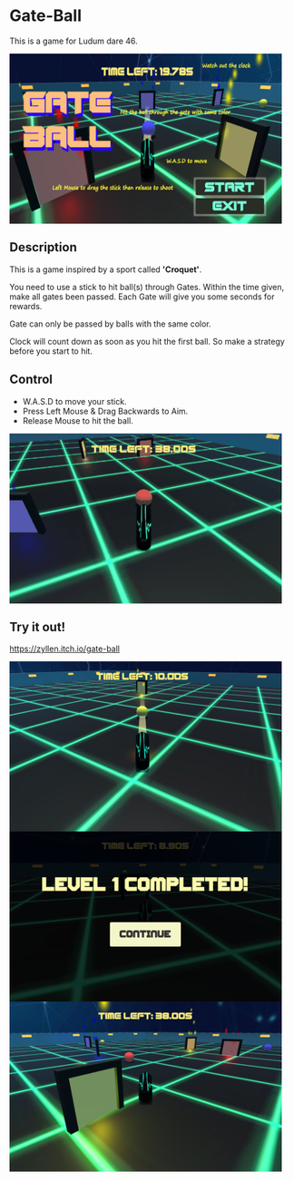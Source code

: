 # Gate-Ball
 This is a game for Ludum dare 46.

<img src="https://github.com/ZyllenGames/Gate-Ball/blob/master/ScreenShots/MainMenuFinal.png" width = "480" height = "300" div align=center />

## Description

This is a game inspired by a sport called **'Croquet'**. 

You need to use a stick to hit ball(s) through Gates. Within the time given, make all gates been passed. Each Gate will give you some seconds for rewards.

Gate can only be passed by balls with the same color.

Clock will count down as soon as you hit the first ball. So make a strategy before you start to hit.


## Control

- W.A.S.D to move your stick.
- Press Left Mouse & Drag Backwards to Aim.
- Release Mouse to hit the ball.

<img src="https://raw.githubusercontent.com/ZyllenGames/Gate-Ball/master/ScreenShots/HitBall.gif" width = "480" height = "300" div align=center />


## Try it out!
https://zyllen.itch.io/gate-ball

<img src="https://github.com/ZyllenGames/Gate-Ball/blob/master/ScreenShots/ScreenShot1.png" width = "480" height = "300" div align=center />

<img src="https://github.com/ZyllenGames/Gate-Ball/blob/master/ScreenShots/ScreenShot2.png" width = "480" height = "300" div align=center />

<img src="https://github.com/ZyllenGames/Gate-Ball/blob/master/ScreenShots/ScreenShot3.png" width = "480" height = "300" div align=center />
